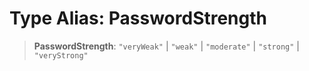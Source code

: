 # Type Alias: PasswordStrength

> **PasswordStrength**: `"veryWeak"` \| `"weak"` \| `"moderate"` \| `"strong"` \| `"veryStrong"`
